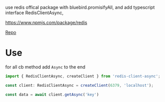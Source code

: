use redis offical package with bluebird.promisifyAll, and add typescript interface RedisClientAsync,

https://www.npmjs.com/package/redis

[Repo](https://github.com/barnuri/redis-client-async-js)

# Use

for all cb method add `Async` to the end

```js
import { RedisClientAsync, createClient } from 'redis-client-async';

const client: RedisClientAsync = createClient(6379, 'localhost');

const data = await client.getAsync('key')
```
